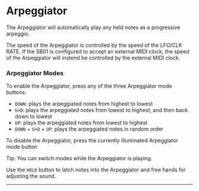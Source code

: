 # Arpeggiator

<article>

The Arpeggiator will automatically play any held notes as a progressive arpeggio.

The speed of the Arpeggiator is controlled by the speed of the LFO/CLK RATE. If the SB01 is configured to accept an external MIDI clock, the speed of the Arpeggiator will instend be controlled by the external MIDI clock.

### Arpeggiator Modes

To enable the Arpeggiator, press any of the three Arpeggiator mode buttons:

- `DOWN`: plays the arpeggiated notes from highest to lowest
- `U+D`: plays the arpeggiated notes from lowest to highest, and then back down to lowest
- `UP`: plays the arpeggiated notes from lowest to highest
- `DOWN` + `U+D` + `UP`: plays the arpeggiated notes in random order

To disable the Arpeggiator, press the currently illuminated Arpeggiator mode button

Tip: You can switch modes while the Arpeggiator is playing.

Use the `HOLD` button to latch notes into the Arpeggiator and free hands for adjusting the sound.


</article>

---
